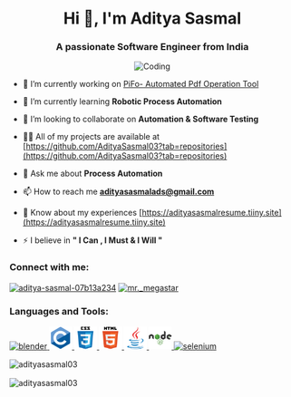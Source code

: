 <h1 align="center">Hi 👋, I'm Aditya Sasmal</h1>
<h3 align="center">A passionate Software Engineer from India</h3>

<div align="center">
    <img alt="Coding" width="400" src="https://cdn.dribbble.com/userupload/3004204/file/original-a03b5e672824cdc769fe1c0ce574d6d8.gif">
</div>

- 🔭 I’m currently working on [PiFo- Automated Pdf Operation Tool](https://github.com/AdityaSasmal03/PiFo)

- 🌱 I’m currently learning **Robotic Process Automation**

- 🤝 I’m looking to collaborate on **Automation & Software Testing**

- 👨‍💻 All of my projects are available at [https://github.com/AdityaSasmal03?tab=repositories](https://github.com/AdityaSasmal03?tab=repositories)
  
- 💬 Ask me about **Process Automation**

- 📫 How to reach me **adityasasmalads@gmail.com**

- 📄 Know about my experiences [https://adityasasmalresume.tiiny.site](https://adityasasmalresume.tiiny.site)

- ⚡ I believe in  **" I Can , I Must & I Will "**

<h3 align="left">Connect with me:</h3>
<p align="left">
<a href="https://linkedin.com/in/aditya-sasmal-07b13a234" target="blank"><img align="center" src="https://raw.githubusercontent.com/rahuldkjain/github-profile-readme-generator/master/src/images/icons/Social/linked-in-alt.svg" alt="aditya-sasmal-07b13a234" height="30" width="40" /></a>
<a href="https://instagram.com/mr._megastar" target="blank"><img align="center" src="https://raw.githubusercontent.com/rahuldkjain/github-profile-readme-generator/master/src/images/icons/Social/instagram.svg" alt="mr._megastar" height="30" width="40" /></a>
</p>

<h3 align="left">Languages and Tools:</h3>
<p align="left">
    <a href="https://www.blender.org/" target="_blank" rel="noreferrer">
        <img src="https://download.blender.org/branding/community/blender_community_badge_white.svg" alt="blender" width="40" height="40"/>
    </a>
    <a href="https://www.cprogramming.com/" target="_blank" rel="noreferrer">
        <img src="https://raw.githubusercontent.com/devicons/devicon/master/icons/c/c-original.svg" alt="c" width="40" height="40"/>
    </a>
    <a href="https://www.w3schools.com/css/" target="_blank" rel="noreferrer">
        <img src="https://raw.githubusercontent.com/devicons/devicon/master/icons/css3/css3-original-wordmark.svg" alt="css3" width="40" height="40"/>
    </a>
    <a href="https://www.w3.org/html/" target="_blank" rel="noreferrer">
        <img src="https://raw.githubusercontent.com/devicons/devicon/master/icons/html5/html5-original-wordmark.svg" alt="html5" width="40" height="40"/>
    </a>
    <a href="https://www.java.com" target="_blank" rel="noreferrer">
        <img src="https://raw.githubusercontent.com/devicons/devicon/master/icons/java/java-original.svg" alt="java" width="40" height="40"/>
    </a>
    <a href="https://nodejs.org" target="_blank" rel="noreferrer">
        <img src="https://raw.githubusercontent.com/devicons/devicon/master/icons/nodejs/nodejs-original-wordmark.svg" alt="nodejs" width="40" height="40"/>
    </a>
    <a href="https://www.selenium.dev" target="_blank" rel="noreferrer">
        <img src="https://raw.githubusercontent.com/detain/svg-logos/780f25886640cef088af994181646db2f6b1a3f8/svg/selenium-logo.svg" alt="selenium" width="40" height="40"/>
    </a>
</p>

<p><img align="center" src="https://github-readme-stats.vercel.app/api/top-langs?username=adityasasmal03&show_icons=true&locale=en&layout=compact" alt="adityasasmal03" /></p>

<p><img align="center" src="https://github-readme-streak-stats.herokuapp.com/?user=adityasasmal03&" alt="adityasasmal03" /></p>
